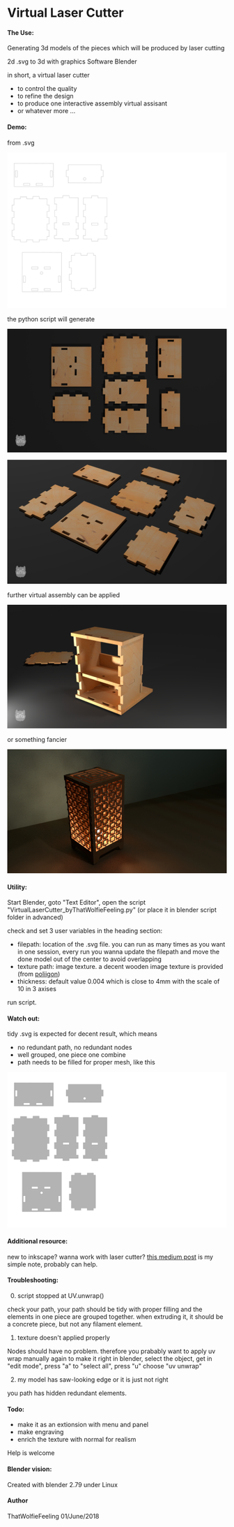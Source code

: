 # Virtual Laser Cutter

#### The Use:

Generating 3d models of the pieces which will be produced by laser cutting

2d .svg to 3d with graphics Software Blender

in short, a virtual laser cutter

- to control the quality
- to refine the design
- to produce one interactive assembly virtual assisant
- or whatever more ...

#### Demo:

from .svg

![svg](/doc/sample_Box_no_fill.svg)

the python script will generate

![top_view](/doc/top_view_render.png)

![side_view](/doc/side_view_render.png)

further virtual assembly can be applied

![assembly](/doc/assembly_render.png)

or something fancier

![lamp](doc/lamp.png)


#### Utility:

Start Blender, goto "Text Editor", open the script "VirtualLaserCutter_byThatWolfieFeeling.py"
(or place it in blender script folder in advanced)

check and set 3 user variables in the heading section:
- filepath: location of the .svg file. you can run as many times as you want in one session, every run you wanna update the filepath and move the done model out of the center to avoid overlapping
- texture path: image texture. a decent wooden image texture is provided (from [poliigon](https://www.poliigon.com/))
- thickness: default value 0.004 which is close to 4mm with the scale of 10 in 3 axises

run script. 

#### Watch out:

tidy .svg is expected for decent result, which means 
- no redundant path, no redundant nodes
- well grouped, one piece one combine
- path needs to be filled for proper mesh, like this

![svg](/doc/sample_Box_fill.svg)

#### Additional resource:

new to inkscape? wanna work with laser cutter?
[this medium post](https://medium.com/@TSwarper/a-dude-who-thinks-from-the-prespective-of-inkscape-f0fc93917ef1) is my simple note, probably can help.

#### Troubleshooting:

0. script stopped at UV.unwrap()

check your path, your path should be tidy with proper filling and the elements in one piece are grouped together. when extruding it, it should be a concrete piece, but not any filament element.

1. texture doesn't applied properly

Nodes should have no problem. therefore you prabably want to apply uv wrap manually again to make it right
in blender, select the object, get in "edit mode", press "a" to "select all", press "u" choose "uv unwrap"

2. my model has saw-looking edge or it is just not right

you path has hidden redundant elements.

#### Todo:

- make it as an extionsion with menu and panel
- make engraving
- enrich the texture with normal for realism

Help is welcome

#### Blender vision:

Created with blender 2.79 under Linux

#### Author

ThatWolfieFeeling
01/June/2018
